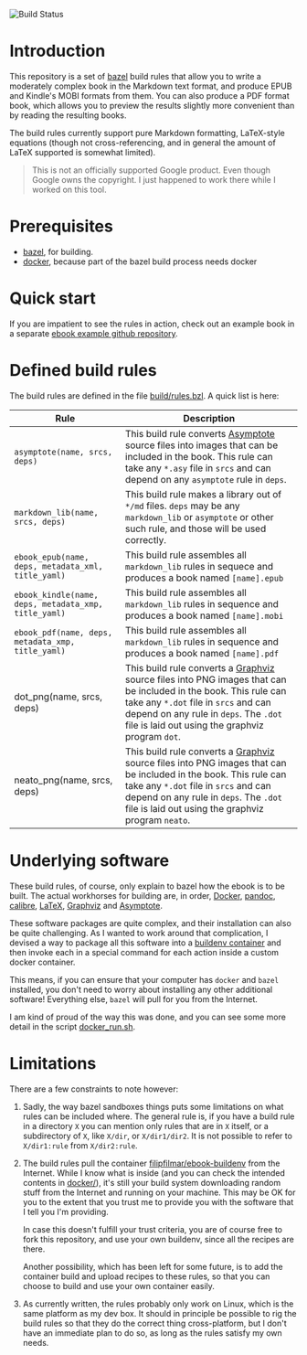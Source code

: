 ![Build Status](https://github.com/filmil/bazel-ebook/workflows/Build/badge.svg)

# Introduction

This repository is a set of [bazel][bazel] build rules that allow you to write
a moderately complex book in the Markdown text format, and produce EPUB and
Kindle's MOBI formats from them.  You can also produce a PDF format book, which
allows you to preview the results slightly more convenient than by reading the
resulting books.

   [bazel]: https://bazel.io

The build rules currently support pure Markdown formatting, LaTeX-style
equations (though not cross-referencing, and in general the amount of
LaTeX supported is somewhat limited).

> This is not an officially supported Google product.  Even though Google owns
> the copyright. I just happened to work there while I worked on this tool.

# Prerequisites

* [bazel](https://bazel.io), for building.
* [docker](https://docker.io), because part of the bazel build process needs
  docker

# Quick start

If you are impatient to see the rules in action, check out an example book in a
separate [ebook example github repository][example].

  [example]: https://www.github.com/filmil/ebook-example

# Defined build rules

The build rules are defined in the file [build/rules.bzl](build/rules.bzl).  A
quick list is here:

| Rule | Description |
|------|-------------|
| `asymptote(name, srcs, deps)` | This build rule converts [Asymptote][asy] source files into images that can be included in the book. This rule can take any `*.asy` file in `srcs` and can depend on any `asymptote` rule in `deps`. |
| `markdown_lib(name, srcs, deps)` |  This build rule makes a library out of `*/md` files.  `deps` may be any `markdown_lib` or `asymptote` or other such rule, and those will be used correctly. |
| `ebook_epub(name, deps, metadata_xml, title_yaml)` | This build rule assembles all `markdown_lib` rules in sequece and produces a book named `[name].epub` |
| `ebook_kindle(name, deps, metadata_xmp, title_yaml)` | This build rule assembles all `markdown_lib` rules in sequence and produces a book named `[name].mobi` |
| `ebook_pdf(name, deps, metadata_xmp, title_yaml)` | This build rule assembles all `markdown_lib` rules in sequence and produces a book named `[name].pdf` |
| dot_png(name, srcs, deps) | This build rule converts a [Graphviz][gvz] source files into PNG images that can be included in the book.  This rule can take any `*.dot` file in `srcs` and can depend on any rule in `deps`. The `.dot` file is laid out using the graphviz program `dot`. |
| neato_png(name, srcs, deps) | This build rule converts a [Graphviz][gvz] source files into PNG images that can be included in the book.  This rule can take any `*.dot` file in `srcs` and can depend on any rule in `deps`. The `.dot` file is laid out using the graphviz program `neato`. |

  [asy]: https://asymptote.sourceforge.io
  [gvz]: https://graphviz.org

# Underlying software

These build rules, of course, only explain to bazel how the ebook is to be
built.  The actual workhorses for building are, in order, [Docker][docker],
[pandoc][pandoc], [calibre][calibre], [LaTeX][latex], [Graphviz][gvz] and
[Asymptote][asy].

  [docker]: https://www.docker.io
  [pandoc]: https://www.pandoc.org
  [calibre]: https://calibre-ebook.com
  [latex]: https://www.latex-project.org

These software packages are quite complex, and their installation can also be
quite challenging.  As I wanted to work around that complication, I devised a
way to package all this software into a [buildenv container][buildenv] and then
invoke each in a special command for each action inside a custom docker
container.

This means, if you can ensure that your computer has `docker` and `bazel`
installed, you don't need to worry about installing any other additional
software!  Everything else, `bazel` will pull for you from the Internet.

  [buildenv]: https://hub.docker.com/repository/docker/filipfilmar/ebook-buildenv

I am kind of proud of the way this was done, and you can see some more detail
in the script [docker_run.sh](build/docker_run.sh).


# Limitations

There are a few constraints to note however:

1. Sadly, the way bazel sandboxes things puts some limitations on what rules
   can be included where.  The general rule is, if you have a build rule in a
   directory `X` you can mention only rules that are in `X` itself, or a
   subdirectory of `X`, like `X/dir`, or `X/dir1/dir2`.  It is not possible to
   refer to `X/dir1:rule` from `X/dir2:rule`.

1. The build rules pull the container [filipfilmar/ebook-buildenv][buildenv]
   from the Internet.  While I know what is inside (and you can check the
   intended contents in [docker/](docker/)), it's still your build system
   downloading random stuff from the Internet and running on your machine.  This
   may be OK for you to the extent that you trust me to provide you with the
   software that I tell you I'm providing.

   In case this doesn't fulfill your trust criteria, you are of course free to
   fork this repository, and use your own buildenv, since all the recipes are
   there.

   Another possibility, which has been left for some future, is to add the
   container build and upload recipes to these rules, so that you can choose to
   build and use your own container easily.

1. As currently written, the rules probably only work on Linux, which is the
   same platform as my dev box.  It should in principle be possible to rig the
   build rules so that they do the correct thing cross-platform, but I don't
   have an immediate plan to do so, as long as the rules satisfy my own needs.

